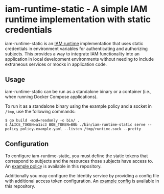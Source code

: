 # iam-runtime-static - A simple IAM runtime implementation with static credentials

iam-runtime-static is an [IAM runtime][iam-runtime] implementation that uses static credentials in environment variables for authenticating and authorizing subjects. This provides a way to integrate IAM functionality into an application in local development environments without needing to include extraneous services or mocks in application code.

[iam-runtime]: https://github.com/metal-toolbox/iam-runtime

## Usage

iam-runtime-static can be run as a standalone binary or a container (i.e., when running Docker Compose applications).

To run it as a standalone binary using the example policy and a socket in `/tmp`, use the following commands:

```
$ go build -mod=readonly -o bin/ .
$ ALICE_TOKEN=a1ic3 BOB_TOKEN=B0b ./bin/iam-runtime-static serve --policy policy.example.yaml --listen /tmp/runtime.sock --pretty
```

## Configuration

To configure iam-runtime-static, you must define the static tokens that correspond to subjects and the resources those subjects have access to. An [example policy][example-policy] is available in this repository.

Additionally you may configure the Identity service by providing a config file with additional access token configuration.
An [example config][example-config] is available in this repository.

[example-policy]: ./policy.example.yaml
[example-config]: ./config.example.yaml
